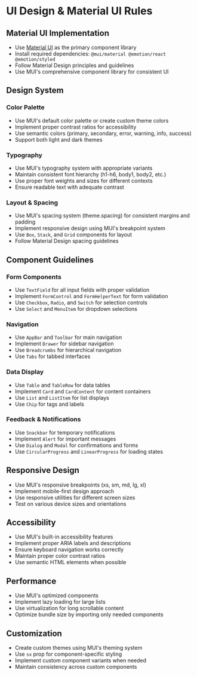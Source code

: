 # UI Design & Material UI Rules

## Material UI Implementation
- Use [Material UI](https://mui.com/material-ui/) as the primary component library
- Install required dependencies: `@mui/material @emotion/react @emotion/styled`
- Follow Material Design principles and guidelines
- Use MUI's comprehensive component library for consistent UI

## Design System

### Color Palette
- Use MUI's default color palette or create custom theme colors
- Implement proper contrast ratios for accessibility
- Use semantic colors (primary, secondary, error, warning, info, success)
- Support both light and dark themes

### Typography
- Use MUI's typography system with appropriate variants
- Maintain consistent font hierarchy (h1-h6, body1, body2, etc.)
- Use proper font weights and sizes for different contexts
- Ensure readable text with adequate contrast

### Layout & Spacing
- Use MUI's spacing system (theme.spacing) for consistent margins and padding
- Implement responsive design using MUI's breakpoint system
- Use `Box`, `Stack`, and `Grid` components for layout
- Follow Material Design spacing guidelines

## Component Guidelines

### Form Components
- Use `TextField` for all input fields with proper validation
- Implement `FormControl` and `FormHelperText` for form validation
- Use `Checkbox`, `Radio`, and `Switch` for selection controls
- Use `Select` and `MenuItem` for dropdown selections

### Navigation
- Use `AppBar` and `Toolbar` for main navigation
- Implement `Drawer` for sidebar navigation
- Use `Breadcrumbs` for hierarchical navigation
- Use `Tabs` for tabbed interfaces

### Data Display
- Use `Table` and `TableRow` for data tables
- Implement `Card` and `CardContent` for content containers
- Use `List` and `ListItem` for list displays
- Use `Chip` for tags and labels

### Feedback & Notifications
- Use `Snackbar` for temporary notifications
- Implement `Alert` for important messages
- Use `Dialog` and `Modal` for confirmations and forms
- Use `CircularProgress` and `LinearProgress` for loading states

## Responsive Design
- Use MUI's responsive breakpoints (xs, sm, md, lg, xl)
- Implement mobile-first design approach
- Use responsive utilities for different screen sizes
- Test on various device sizes and orientations

## Accessibility
- Use MUI's built-in accessibility features
- Implement proper ARIA labels and descriptions
- Ensure keyboard navigation works correctly
- Maintain proper color contrast ratios
- Use semantic HTML elements when possible

## Performance
- Use MUI's optimized components
- Implement lazy loading for large lists
- Use virtualization for long scrollable content
- Optimize bundle size by importing only needed components

## Customization
- Create custom themes using MUI's theming system
- Use `sx` prop for component-specific styling
- Implement custom component variants when needed
- Maintain consistency across custom components 
